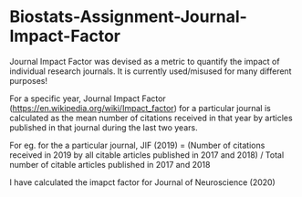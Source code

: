 # Biostats-Assignment-Journal-Impact-Factor
Journal Impact Factor was devised as a metric to quantify the impact of individual research journals. It is currently used/misused for many different purposes!

For a specific year, Journal Impact Factor (https://en.wikipedia.org/wiki/Impact_factor) for a particular journal is calculated as the mean number of citations received in that year by articles published in that journal during the last two years.

For eg. for the a particular journal, JIF (2019) = (Number of citations received in 2019 by all citable articles published in 2017 and 2018) / Total number of citable articles published in 2017 and 2018

I have calculated the imapct factor for Journal of Neuroscience (2020)
